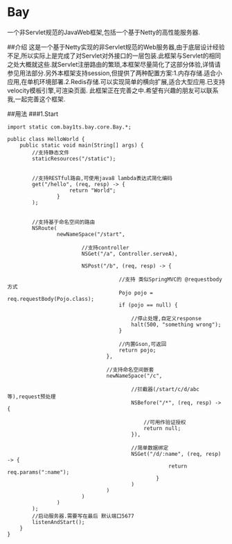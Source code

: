 # Bay

一个非Servlet规范的JavaWeb框架,包括一个基于Netty的高性能服务器.



##介绍
这是一个基于Netty实现的非Servlet规范的Web服务器,由于底层设计经验不足,所以实际上是完成了对Servlet对外接口的一层包装.此框架与Servlet的相同之处大概就这些.就Servlet注册路由的繁琐,本框架尽量简化了这部分体验,详情请参见用法部分.另外本框架支持session,但提供了两种配置方案:1.内存存储.适合小应用,在单机环境部署.2.Redis存储.可以实现简单的横向扩展,适合大型应用.已支持velocity模板引擎,可渲染页面.
此框架正在完善之中.希望有兴趣的朋友可以联系我,一起完善这个框架.

##用法
###1.Start
```
import static com.bay1ts.bay.core.Bay.*;

public class HelloWorld {
    public static void main(String[] args) {
        //支持静态文件
        staticResources("/static");


        //支持RESTful路由,可使用java8 lambda表达式简化编码
        get("/hello", (req, resp) -> {
                    return "World";
                }
        );


        //支持基于命名空间的路由
        NSRoute(
                newNameSpace("/start",

                        //支持controller
                        NSGet("/a", Controller.serveA),

                        NSPost("/b", (req, resp) -> {

                                    //支持 类似SpringMVC的 @requestbody 方式
                                    Pojo pojo = req.requestBody(Pojo.class);
                                    if (pojo == null) {

                                        //停止处理,自定义response
                                        halt(500, "something wrong");
                                    }

                                    //内置Gson,可返回
                                    return pojo;
                                },

                                //支持命名空间嵌套
                                newNameSpace("/c",

                                        //拦截器(/start/c/d/abc   等),request预处理
                                        NSBefore("/*", (req, resp) -> {

                                            //可用作验证授权
                                            return null;
                                        }),

                                        //简单数据绑定
                                        NSGet("/d/:name", (req, resp) -> {
                                                    return req.params(":name");
                                                }
                                        )
                                )
                        )
                )
        );
        //启动服务器.需要写在最后 默认端口5677
        listenAndStart();
    }
}
```
